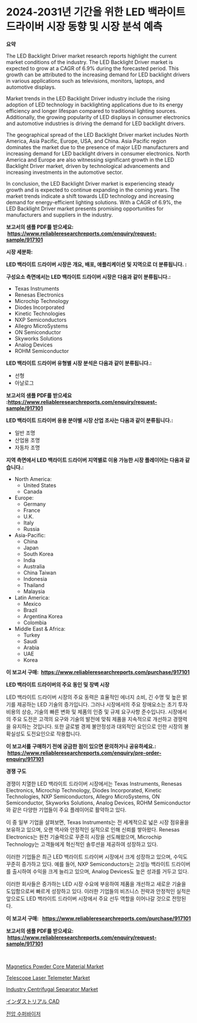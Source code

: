 <p><h1>2024-2031년 기간을 위한 LED 백라이트 드라이버 시장 동향 및 시장 분석 예측</h1></p><p><strong>요약</strong></p>
<p><p>The LED Backlight Driver market research reports highlight the current market conditions of the industry. The LED Backlight Driver market is expected to grow at a CAGR of 6.9% during the forecasted period. This growth can be attributed to the increasing demand for LED backlight drivers in various applications such as televisions, monitors, laptops, and automotive displays.</p><p>Market trends in the LED Backlight Driver industry include the rising adoption of LED technology in backlighting applications due to its energy efficiency and longer lifespan compared to traditional lighting sources. Additionally, the growing popularity of LED displays in consumer electronics and automotive industries is driving the demand for LED backlight drivers.</p><p>The geographical spread of the LED Backlight Driver market includes North America, Asia Pacific, Europe, USA, and China. Asia Pacific region dominates the market due to the presence of major LED manufacturers and increasing demand for LED backlight drivers in consumer electronics. North America and Europe are also witnessing significant growth in the LED Backlight Driver market, driven by technological advancements and increasing investments in the automotive sector.</p><p>In conclusion, the LED Backlight Driver market is experiencing steady growth and is expected to continue expanding in the coming years. The market trends indicate a shift towards LED technology and increasing demand for energy-efficient lighting solutions. With a CAGR of 6.9%, the LED Backlight Driver market presents promising opportunities for manufacturers and suppliers in the industry.</p></p>
<p><strong>보고서의 샘플 PDF를 받으세요: &nbsp;<a href="https://www.reliableresearchreports.com/enquiry/request-sample/917101">https://www.reliableresearchreports.com/enquiry/request-sample/917101</a></strong></p>
<p><strong>시장 세분화:</strong></p>
<p><strong> LED 백라이트 드라이버 시장은 개요, 배포, 애플리케이션 및 지역으로 더 분류됩니다. :</strong></p>
<p><strong>구성요소 측면에서는 LED 백라이트 드라이버 시장은 다음과 같이 분류됩니다.:</strong></p>
<p><ul><li>Texas Instruments</li><li>Renesas Electronics</li><li>Microchip Technology</li><li>Diodes Incorporated</li><li>Kinetic Technologies</li><li>NXP Semiconductors</li><li>Allegro MicroSystems</li><li>ON Semiconductor</li><li>Skyworks Solutions</li><li>Analog Devices</li><li>ROHM Semiconductor</li></ul></p>
<p><strong> LED 백라이트 드라이버 유형별 시장 분석은 다음과 같이 분류됩니다.:</strong></p>
<p><ul><li>선형</li><li>아날로그</li></ul></p>
<p><strong>보고서의 샘플 PDF를 받으세요 :<a href="https://www.reliableresearchreports.com/enquiry/request-sample/917101">https://www.reliableresearchreports.com/enquiry/request-sample/917101</a></strong></p>
<p><strong> LED 백라이트 드라이버 응용 분야별 시장 산업 조사는 다음과 같이 분류됩니다.:</strong></p>
<p><ul><li>일반 조명</li><li>산업용 조명</li><li>자동차 조명</li></ul></p>
<p><strong>지역 측면에서 LED 백라이트 드라이버 지역별로 이용 가능한 시장 플레이어는 다음과 같습니다.:</strong></p>
<p><ul>
    <li>
        North America:
        <ul>
            <li>United States</li>
            <li>Canada</li>
        </ul>
    </li>
    <li>
        Europe:
        <ul>
            <li>Germany</li>
            <li>France</li>
            <li>U.K.</li>
            <li>Italy</li>
            <li>Russia</li>
        </ul>
    </li>
    <li>
        Asia-Pacific:
        <ul>
            <li>China</li>
            <li>Japan</li>
            <li>South Korea</li>
            <li>India</li>
            <li>Australia</li>
            <li>China Taiwan</li>
            <li>Indonesia</li>
            <li>Thailand</li>
            <li>Malaysia</li>
        </ul>
    </li>
    <li>
        Latin America:
        <ul>
            <li>Mexico</li>
            <li>Brazil</li>
            <li>Argentina Korea</li>
            <li>Colombia</li>
        </ul>
    </li>
    <li>
        Middle East & Africa:
        <ul>
            <li>Turkey</li>
            <li>Saudi</li>
            <li>Arabia</li>
            <li>UAE</li>
            <li>Korea</li>
        </ul>
    </li>
    </ul></p>
<p><strong>이 보고서 구매: &nbsp;<a href="https://www.reliableresearchreports.com/purchase/917101">https://www.reliableresearchreports.com/purchase/917101</a></strong></p>
<p><strong>LED 백라이트 드라이버의 주요 동인 및 장벽 시장</strong></p>
<p><p>LED 백라이트 드라이버 시장의 주요 동력은 효율적인 에너지 소비, 긴 수명 및 높은 밝기를 제공하는 LED 기술의 증가입니다. 그러나 시장에서의 주요 장애요소는 초기 투자 비용의 상승, 기술의 빠른 변화 및 제품의 인증 및 규제 요구사항 준수입니다. 시장에서의 주요 도전은 고객의 요구와 기술의 발전에 맞춰 제품을 지속적으로 개선하고 경쟁력을 유지하는 것입니다. 또한 글로벌 경제 불안정성과 대외적인 요인으로 인한 시장의 불확실성도 도전요인으로 작용합니다.</p></p>
<p><strong>이 보고서를 구매하기 전에 궁금한 점이 있으면 문의하거나 공유하세요.: &nbsp;<a href="https://www.reliableresearchreports.com/enquiry/pre-order-enquiry/917101">https://www.reliableresearchreports.com/enquiry/pre-order-enquiry/917101</a></strong></p>
<p><strong>경쟁 구도</strong></p>
<p><p>경쟁이 치열한 LED 백라이트 드라이버 시장에서는 Texas Instruments, Renesas Electronics, Microchip Technology, Diodes Incorporated, Kinetic Technologies, NXP Semiconductors, Allegro MicroSystems, ON Semiconductor, Skyworks Solutions, Analog Devices, ROHM Semiconductor와 같은 다양한 기업들이 주요 플레이어로 활약하고 있다. </p><p>이 중 일부 기업을 살펴보면, Texas Instruments는 전 세계적으로 넓은 시장 점유율을 보유하고 있으며, 오랜 역사와 안정적인 실적으로 인해 신뢰를 쌓아왔다. Renesas Electronics는 원천 기술력으로 꾸준히 시장을 선도해왔으며, Microchip Technology는 고객들에게 혁신적인 솔루션을 제공하여 성장하고 있다.</p><p>이러한 기업들은 최근 LED 백라이트 드라이버 시장에서 크게 성장하고 있으며, 수익도 꾸준히 증가하고 있다. 예를 들어, NXP Semiconductors는 고성능 백라이트 드라이버를 출시하여 수익을 크게 늘리고 있으며, Analog Devices도 높은 성과를 거두고 있다.</p><p>이러한 회사들은 증가하는 LED 시장 수요에 부응하여 제품을 개선하고 새로운 기술을 도입함으로써 빠르게 성장하고 있다. 이러한 기업들의 비즈니스 전략과 안정적인 실적은 앞으로도 LED 백라이트 드라이버 시장에서 주요 선두 역할을 이어나갈 것으로 전망된다.</p></p>
<p><strong>이 보고서 구매: &nbsp; <a href="https://www.reliableresearchreports.com/purchase/917101">https://www.reliableresearchreports.com/purchase/917101</a></strong></p>
<p><strong>보고서의 샘플 PDF를 받으세요: &nbsp;<a href="https://www.reliableresearchreports.com/enquiry/request-sample/917101">https://www.reliableresearchreports.com/enquiry/request-sample/917101</a></strong><strong></strong></p>
<p>&nbsp;</p>
<p><p><a href="https://issuu.com/reportprime-2/docs/magnetics-powder-core-material-market-size-2030.pp">Magnetics Powder Core Material Market</a></p><p><a href="https://github.com/mauripalmi/Market-Research-Report-List-2/blob/main/telescope-laser-telemeter-market.md">Telescope Laser Telemeter Market</a></p><p><a href="https://issuu.com/reportprime-2/docs/industry-centrifugal-separator-market-size-2030.pp">Industry Centrifugal Separator Market</a></p><p><a href="https://github.com/lababdou/Market-Research-Report-List-2/blob/main/8715702183169.md">インダストリアル CAD</a></p><p><a href="https://github.com/vsoq0zknh59/Market-Research-Report-List-1/blob/main/7537558183225.md">전압 수퍼바이저</a></p></p>